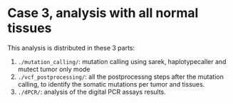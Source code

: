 # Case 3, analysis with all normal tissues

This analysis is distributed in these 3 parts:

1. ```./mutation_calling/```: mutation calling using sarek, haplotypecaller and mutect tumor only mode
2. ```./vcf_postprocessing/```: all the postprocessng steps after the mutation calling, to identify the somatic mutations per tumor and tissues.
3. ```./dPCR/```: analysis of the digital PCR assays results.
